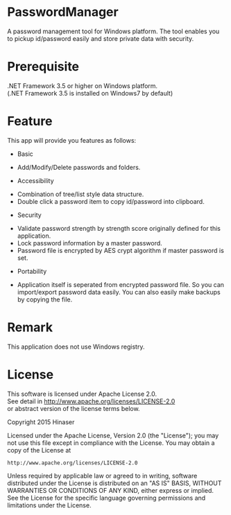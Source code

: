 # PasswordManager
A password management tool for Windows platform. The tool enables you to pickup id/password easily and store private data with security.

# Prerequisite
.NET Framework 3.5 or higher on Windows platform.  
(.NET Framework 3.5 is installed on Windows7 by default)  

# Feature
This app will provide you features as follows:  

* Basic
 - Add/Modify/Delete passwords and folders.
* Accessibility
 - Combination of tree/list style data structure.
 - Double click a password item to copy id/password into clipboard.
* Security
 - Validate password strength by strength score originally defined for this application.
 - Lock password information by a master password.
 - Password file is encrypted by AES crypt algorithm if master password is set.
* Portability
 - Application itself is seperated from encrypted password file. So you can import/export password data easily. You can also easily make backups by copying the file.

# Remark
This application does not use Windows registry.

# License
This software is licensed under Apache License 2.0.  
See detail in http://www.apache.org/licenses/LICENSE-2.0  
 or abstract version of the license terms below.

Copyright 2015 Hinaser

Licensed under the Apache License, Version 2.0 (the "License");
you may not use this file except in compliance with the License.
You may obtain a copy of the License at

    http://www.apache.org/licenses/LICENSE-2.0

Unless required by applicable law or agreed to in writing, software
distributed under the License is distributed on an "AS IS" BASIS,
WITHOUT WARRANTIES OR CONDITIONS OF ANY KIND, either express or implied.
See the License for the specific language governing permissions and
limitations under the License.
